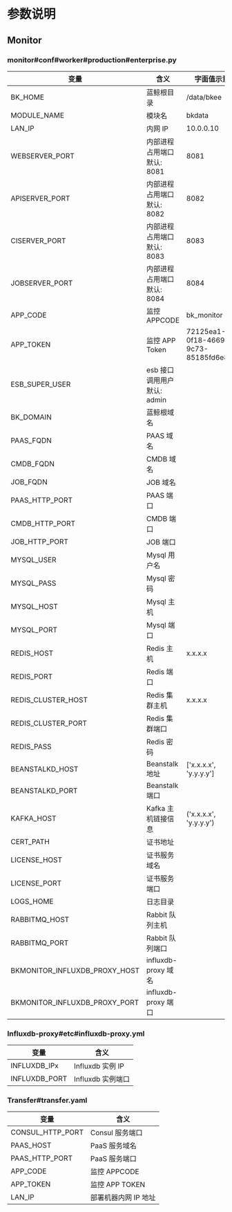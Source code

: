 # 参数说明

## Monitor

### monitor#conf#worker#production#enterprise.py

| 变量                          | 含义                         | 字面值示意                           |
| ----------------------------- | ----------------------------| ------------------------------------|
| BK_HOME                       | 蓝鲸根目录                   | /data/bkee                          |
| MODULE_NAME                   | 模块名                      | bkdata                               |
| LAN_IP                        | 内网 IP                     | 10.0.0.10                            |
| WEBSERVER_PORT                | 内部进程占用端口 默认: 8081  | 8081                                 |
| APISERVER_PORT                | 内部进程占用端口 默认: 8082  | 8082                                 |
| CISERVER_PORT                 | 内部进程占用端口 默认: 8083  | 8083                                 |
| JOBSERVER_PORT                | 内部进程占用端口 默认: 8084  | 8084                                 |
| APP_CODE                      | 监控 APPCODE                | bk_monitor                           |
| APP_TOKEN                     | 监控 APP Token              | 72125ea1-0f18-4669-9c73-85185fd6e871 |
| ESB_SUPER_USER                | esb 接口调用用户 默认: admin |                                      |
| BK_DOMAIN                     | 蓝鲸根域名                   |                                      |
| PAAS_FQDN                     | PAAS 域名                    |                                      |
| CMDB_FQDN                     | CMDB 域名                    |                                      |
| JOB_FQDN                      | JOB 域名                     |                                      |
| PAAS_HTTP_PORT                | PAAS 端口                    |                                      |
| CMDB_HTTP_PORT                | CMDB 端口                    |                                      |
| JOB_HTTP_PORT                 | JOB 端口                     |                                      |
| MYSQL_USER                    | Mysql 用户名                 |                                      |
| MYSQL_PASS                    | Mysql 密码                   |                                      |
| MYSQL_HOST                    | Mysql 主机                   |                                      |
| MYSQL_PORT                    | Mysql 端口                   |                                      |
| REDIS_HOST                    | Redis 主机                   | x.x.x.x                              |
| REDIS_PORT                    | Redis 端口                   |                                      |
| REDIS_CLUSTER_HOST            | Redis 集群主机               | x.x.x.x                              |
| REDIS_CLUSTER_PORT            | Redis 集群端口               |                                      |
| REDIS_PASS                    | Redis 密码                   |                                      |
| BEANSTALKD_HOST               | Beanstalk 地址               | ['x.x.x.x', 'y.y.y.y']               |
| BEANSTALKD_PORT               | Beanstalk 端口               |                                      |
| KAFKA_HOST                    | Kafka 主机链接信息           | ('x.x.x.x', 'y.y.y.y')               |
| CERT_PATH                     | 证书地址                     |                                      |
| LICENSE_HOST                  | 证书服务域名                 |                                      |
| LICENSE_PORT                  | 证书服务端口                 |                                      |
| LOGS_HOME                     | 日志目录                     |                                      |
| RABBITMQ_HOST                 | Rabbit 队列主机              |                                      |
| RABBITMQ_PORT                 | Rabbit 队列端口              |                                      |
| BKMONITOR_INFLUXDB_PROXY_HOST | influxdb-proxy 域名          |                                      |
| BKMONITOR_INFLUXDB_PROXY_PORT | influxdb-proxy 端口          |                                      |

### Influxdb-proxy#etc#influxdb-proxy.yml

| 变量          | 含义              |
| ------------- | ----------------- |
| INFLUXDB_IPx  | Influxdb 实例 IP  |
| INFLUXDB_PORT | Influxdb 实例端口 |

### Transfer#transfer.yaml

| 变量             | 含义                 |
| ---------------- | -------------------- |
| CONSUL_HTTP_PORT | Consul 服务端口      |
| PAAS_HOST        | PaaS 服务域名        |
| PAAS_HTTP_PORT   | PaaS 服务端口        |
| APP_CODE         | 监控 APPCODE         |
| APP_TOKEN        | 监控 APP TOKEN       |
| LAN_IP           | 部署机器内网 IP 地址 |
